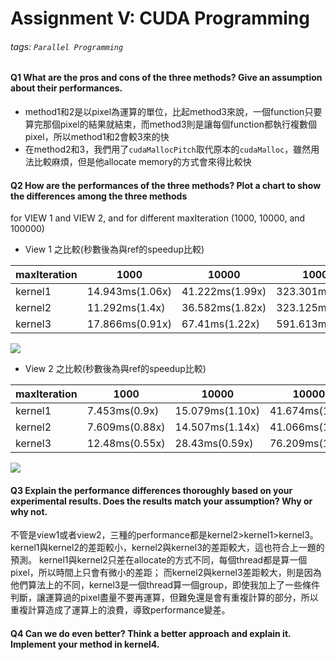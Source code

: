 # Assignment V: CUDA Programming
###### tags: `Parallel Programming`

#### Q1 What are the pros and cons of the three methods? Give an assumption about their performances.
* method1和2是以pixel為運算的單位，比起method3來說，一個function只要算完那個pixel的結果就結束，而method3則是讓每個function都執行複數個pixel，所以method1和2會較3來的快
* 在method2和3，我們用了`cudaMallocPitch`取代原本的`cudaMalloc`，雖然用法比較麻煩，但是他allocate memory的方式會來得比較快

#### Q2 How are the performances of the three methods? Plot a chart to show the differences among the three methods
for VIEW 1 and VIEW 2, and for different maxIteration (1000, 10000, and 100000)
- View 1 之比較(秒數後為與ref的speedup比較)

| maxIteration | 1000            | 10000           | 100000           |
| ------------ | --------------- | --------------- | ---------------- |
| kernel1      | 14.943ms(1.06x) | 41.222ms(1.99x) | 323.301ms(1.05x) |
| kernel2      | 11.292ms(1.4x)  | 36.582ms(1.82x) | 323.125ms(1.05x) |
| kernel3      | 17.866ms(0.91x) | 67.41ms(1.22x)  | 591.613ms(0.57x) |
![](https://i.imgur.com/ayVWsDg.png)

- View 2 之比較(秒數後為與ref的speedup比較)

| maxIteration | 1000           | 10000           | 100000          |
| ------------ | -------------- | --------------- | --------------- |
| kernel1      | 7.453ms(0.9x)  | 15.079ms(1.10x) | 41.674ms(1.84x) |
| kernel2      | 7.609ms(0.88x) | 14.507ms(1.14x) | 41.066ms(1.89x) |
| kernel3      | 12.48ms(0.55x) | 28.43ms(0.59x)  | 76.209ms(1.09x) |
![](https://i.imgur.com/dmr52VZ.png)


#### Q3 Explain the performance differences thoroughly based on your experimental results. Does the results match your assumption? Why or why not.
不管是view1或者view2，三種的performance都是kernel2>kernel1>kernel3。
kernel1與kernel2的差距較小，kernel2與kernel3的差距較大，這也符合上一題的預測。
kernel1與kernel2只差在allocate的方式不同，每個thread都是算一個pixel，所以時間上只會有微小的差距；
而kernel2與kernel3差距較大，則是因為他們算法上的不同，kernel3是一個thread算一個group，即使我加上了一些條件判斷，讓運算過的pixel盡量不要再運算，但難免還是會有重複計算的部分，所以重複計算造成了運算上的浪費，導致performance變差。
#### Q4 Can we do even better? Think a better approach and explain it. Implement your method in kernel4.
